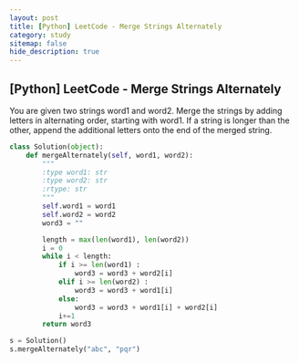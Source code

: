 ```yaml
---
layout: post
title: [Python] LeetCode - Merge Strings Alternately
category: study
sitemap: false
hide_description: true
---
```


## [Python] LeetCode - Merge Strings Alternately

You are given two strings word1 and word2. Merge the strings by adding letters in alternating order, starting with word1. If a string is longer than the other, append the additional letters onto the end of the merged string.

~~~python
class Solution(object):
    def mergeAlternately(self, word1, word2):
        """
        :type word1: str
        :type word2: str
        :rtype: str
        """
        self.word1 = word1
        self.word2 = word2
        word3 = ""

        length = max(len(word1), len(word2))
        i = 0
        while i < length:
            if i >= len(word1) :
                word3 = word3 + word2[i]
            elif i >= len(word2) :
                word3 = word3 + word1[i]
            else:
                word3 = word3 + word1[i] + word2[i]    
            i+=1
        return word3

s = Solution()
s.mergeAlternately("abc", "pqr") 
~~~
